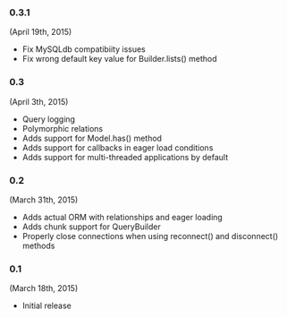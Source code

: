 ### 0.3.1

(April 19th, 2015)

- Fix MySQLdb compatibiity issues
- Fix wrong default key value for Builder.lists() method

### 0.3

(April 3th, 2015)

- Query logging
- Polymorphic relations
- Adds support for Model.has() method
- Adds support for callbacks in eager load conditions
- Adds support for multi-threaded applications by default


### 0.2

(March 31th, 2015)

- Adds actual ORM with relationships and eager loading
- Adds chunk support for QueryBuilder
- Properly close connections when using reconnect() and disconnect() methods


### 0.1

(March 18th, 2015)

- Initial release
